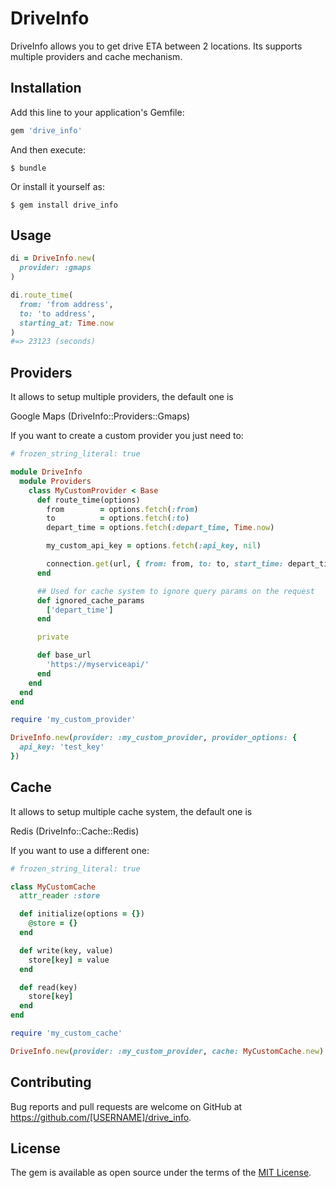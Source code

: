 # DriveInfo

DriveInfo allows you to get drive ETA between 2 locations.
Its supports multiple providers and cache mechanism.

## Installation

Add this line to your application's Gemfile:

```ruby
gem 'drive_info'
```

And then execute:

    $ bundle

Or install it yourself as:

    $ gem install drive_info

## Usage

```ruby
di = DriveInfo.new(
  provider: :gmaps
)

di.route_time(
  from: 'from address',
  to: 'to address',
  starting_at: Time.now
)
#=> 23123 (seconds)
```

## Providers

It allows to setup multiple providers, the default one is

Google Maps (DriveInfo::Providers::Gmaps)

If you want to create a custom provider you just need to:

```ruby
# frozen_string_literal: true

module DriveInfo
  module Providers
    class MyCustomProvider < Base
      def route_time(options)
        from        = options.fetch(:from)
        to          = options.fetch(:to)
        depart_time = options.fetch(:depart_time, Time.now)

        my_custom_api_key = options.fetch(:api_key, nil)

        connection.get(url, { from: from, to: to, start_time: depart_time }).body
      end

      ## Used for cache system to ignore query params on the request
      def ignored_cache_params
        ['depart_time']
      end

      private

      def base_url
        'https://myserviceapi/'
      end
    end
  end
end

require 'my_custom_provider'

DriveInfo.new(provider: :my_custom_provider, provider_options: {
  api_key: 'test_key'
})

```

## Cache

It allows to setup multiple cache system, the default one is

Redis (DriveInfo::Cache::Redis)

If you want to use a different one:

```ruby
# frozen_string_literal: true

class MyCustomCache
  attr_reader :store

  def initialize(options = {})
    @store = {}
  end

  def write(key, value)
    store[key] = value
  end

  def read(key)
    store[key]
  end
end

require 'my_custom_cache'

DriveInfo.new(provider: :my_custom_provider, cache: MyCustomCache.new)

```

## Contributing

Bug reports and pull requests are welcome on GitHub at https://github.com/[USERNAME]/drive_info.

## License

The gem is available as open source under the terms of the [MIT License](http://opensource.org/licenses/MIT).

